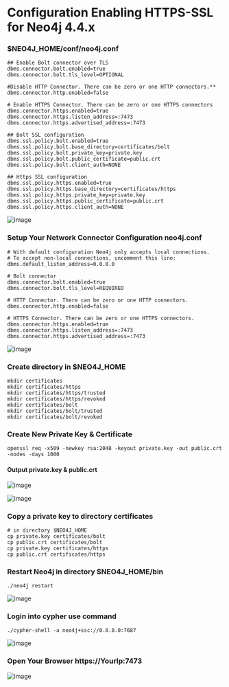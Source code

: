 # Configuration Enabling HTTPS-SSL for Neo4j 4.4.x

### $NEO4J_HOME/conf/neo4j.conf

    ## Enable Bolt connector over TLS
    dbms.connector.bolt.enabled=true
    dbms.connector.bolt.tls_level=OPTIONAL
    
    #Disable HTTP Connector. There can be zero or one HTTP connectors.**
    dbms.connector.http.enabled=false
    
    # Enable HTTPS Connector. There can be zero or one HTTPS connectors
    dbms.connector.https.enabled=true
    dbms.connector.https.listen_address=:7473
    dbms.connector.https.advertised_address=:7473
    
    ## Bolt SSL configuration
    dbms.ssl.policy.bolt.enabled=true
    dbms.ssl.policy.bolt.base_directory=certificates/bolt
    dbms.ssl.policy.bolt.private_key=private.key
    dbms.ssl.policy.bolt.public_certificate=public.crt
    dbms.ssl.policy.bolt.client_auth=NONE
    
    ## Https SSL configuration
    dbms.ssl.policy.https.enabled=true
    dbms.ssl.policy.https.base_directory=certificates/https
    dbms.ssl.policy.https.private_key=private.key
    dbms.ssl.policy.https.public_certificate=public.crt
    dbms.ssl.policy.https.client_auth=NONE

![image](https://github.com/arliputraa/neo4j-https-ssl/assets/110078907/26aa859b-4046-4367-a41a-3869bfe2012e)

### Setup Your Network Connector Configuration neo4j.conf

    # With default configuration Neo4j only accepts local connections.
    # To accept non-local connections, uncomment this line:
    dbms.default_listen_address=0.0.0.0
    
    # Bolt connector
    dbms.connector.bolt.enabled=true
    dbms.connector.bolt.tls_level=REQUIRED
    
    # HTTP Connector. There can be zero or one HTTP connectors.
    dbms.connector.http.enabled=false
    
    # HTTPS Connector. There can be zero or one HTTPS connectors.
    dbms.connector.https.enabled=true
    dbms.connector.https.listen_address=:7473
    dbms.connector.https.advertised_address=:7473

![image](https://github.com/arliputraa/neo4j-https-ssl/assets/110078907/f5876e78-3ab7-4e5d-8d67-8b2676a2eb9c)

### Create directory in $NEO4J_HOME

    mkdir certificates 
    mkdir certificates/https
    mkdir certificates/https/trusted
    mkdir certificates/https/revoked
    mkdir certificates/bolt
    mkdir certificates/bolt/trusted
    mkdir certificates/bolt/revoked

### Create New Private Key & Certificate

    openssl req -x509 -newkey rsa:2048 -keyout private.key -out public.crt -nodes -days 1000

#### Output private.key & public.crt

![image](https://github.com/arliputraa/neo4j-https-ssl/assets/110078907/e9f6a6c1-0e00-4b5c-b739-d4a34238562a)

![image](https://github.com/arliputraa/neo4j-https-ssl/assets/110078907/c17a3deb-b31e-471c-9eb1-80cf45218953)

### Copy a private key to directory certificates

    # in directory $NEO4J_HOME
    cp private.key certificates/bolt
    cp public.crt certificates/bolt
    cp private.key certificates/https
    cp public.crt certificates/https

### Restart Neo4j in directory $NEO4J_HOME/bin

    ./neo4j restart

![image](https://github.com/arliputraa/neo4j-https-ssl/assets/110078907/04d185ff-b92c-4c42-8f58-8aa377450291)

### Login into cypher use command

    ./cypher-shell -a neo4j+ssc://0.0.0.0:7687

![image](https://github.com/arliputraa/neo4j-https-ssl/assets/110078907/faad377a-369c-497a-82cf-45bfa06eec26)

### Open Your Browser https://YourIp:7473

![image](https://github.com/arliputraa/neo4j-https-ssl/assets/110078907/5d544788-7c2e-44f7-bfc0-13519f116ecc)

